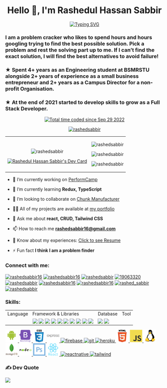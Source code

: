 <h1 align="center">Hello 👋, I'm Rashedul Hassan Sabbir</h1>
<p align='center'><a href="https://git.io/typing-svg"><img src="https://readme-typing-svg.demolab.com?font=Fira+Code&pause=1000&center=true&width=435&lines=Full+Stack+Developer;MERN+Stack+Developer;Frontend+Developer;Software+Developer;JavaScript+Developer;ReactJS+Developer" alt="Typing SVG" /></a></p>
<h3 align="left">I am a problem cracker who likes to spend hours and hours googling trying to find the best possible solution. Pick a problem and rest the solving part up to me. If I can’t find the exact solution, I will find the best alternatives to avoid failure!</h3>
<h3>★ Spent 4+ years as an Engineering student at BSMRSTU alongside 2+ years of experience as a small business entrepreneur and 2+ years as a Campus Director for a non-profit Organisation.</h3>
<h3>★ At the end of 2021 started to develop skills to grow as a Full Stack Developer.</h3>
<p align='center'><a href="https://wakatime.com/@c2d5312d-949f-46c0-9436-981f2bd1bbad"><img src="https://wakatime.com/badge/user/c2d5312d-949f-46c0-9436-981f2bd1bbad.svg" alt="Total time coded since Sep 29 2022" /></a></p>
<p align="center"> <a href="https://github.com/ryo-ma/github-profile-trophy"><img src="https://github-profile-trophy.vercel.app/?username=rashedsabbir" alt="rashedsabbir" /></a> </p>

 <table><tr>
 <td><p align="center"> <img src="https://komarev.com/ghpvc/?username=rashedsabbir&label=Profile%20views&color=0e75b6&style=flat" width='150' alt="rashedsabbir" /> </p>
 <a href="https://app.daily.dev/rashedsabbir"><img src="https://api.daily.dev/devcards/e80303a73352446e8972d3b272ec8881.png?r=y7w" width="330" alt="Rashedul Hassan Sabbir's Dev Card"/></a></td>
    <td>
    <p ><img width='400' src="https://github-readme-streak-stats.herokuapp.com/?user=rashedsabbir&" alt="rashedsabbir" /></p>
    <p align='center'><img  src="https://github-readme-stats.vercel.app/api/top-langs?username=rashedsabbir&show_icons=true&locale=en&layout=compact" alt="rashedsabbir" /></p>
<p><img width='400' src="https://github-readme-stats.vercel.app/api?username=rashedsabbir&show_icons=true&locale=en" alt="rashedsabbir" /></p></td></tr></table>

- 🔭 I’m currently working on [PerformCamp](https://github.com/saklain71/performcamp)

- 🌱 I’m currently learning **Redux, TypeScript**

- 👯 I’m looking to collaborate on [Chunk Manufacturer](https://github.com/rashedsabbir/Chunk-Manufacturer-Client)

- 👨‍💻 All of my projects are available at [my portfolio](https://rashed-sabbir-portfolio.web.app)

- 💬 Ask me about **react, CRUD, Tailwind CSS**

- 📫 How to reach me **rashedsabbir16@gmail.com**

- 📄 Know about my experiences: [Click to see Resume](https://drive.google.com/file/d/1z8dGKRaPVVWnlWiu5sVcOAja88XQr3cr/view?usp=sharing)

- ⚡ Fun fact **I think I am a problem finder**

<h3 align="left">Connect with me:</h3>
<p align="left">
<a href="https://twitter.com/rashedsabbir16" target="blank"><img align="center" src="https://img.shields.io/badge/Twitter-%231DA1F2.svg?style=for-the-badge&logo=Twitter&logoColor=white" alt="rashedsabbir16" /></a>
<a href="https://wa.me/01622373408" target="blank"><img align="center" src="https://img.shields.io/badge/WhatsApp-25D366?style=for-the-badge&logo=whatsapp&logoColor=white" alt="rashedsabbir16" /></a>
<a href="https://linkedin.com/in/rashedsabbir" target="blank"><img align="center" src="https://img.shields.io/badge/linkedin-%230077B5.svg?style=for-the-badge&logo=linkedin&logoColor=white" alt="rashedsabbir" /></a>
<a href="https://stackoverflow.com/users/19063320" target="blank"><img align="center" src="https://img.shields.io/badge/-Stackoverflow-FE7A16?style=for-the-badge&logo=stack-overflow&logoColor=white" alt="19063320" /></a>
<a href="https://kaggle.com/rashedsabbir" target="blank"><img align="center" src="https://img.shields.io/badge/Kaggle-035a7d?style=for-the-badge&logo=kaggle&logoColor=white" alt="rashedsabbir" /></a>
<a href="mailto:rashedsabbir16@gmail.com" target="blank"><img align="center" src="https://img.shields.io/badge/Gmail-D14836?style=for-the-badge&logo=gmail&logoColor=white" alt="rashedsabbir16" /></a>
<a href="https://fb.com/rashedsabbir16" target="blank"><img align="center" src="https://img.shields.io/badge/Facebook-%231877F2.svg?style=for-the-badge&logo=Facebook&logoColor=white" alt="rashedsabbir16" /></a>
<a href="https://instagram.com/rashed_sabbir" target="blank"><img align="center" src="https://img.shields.io/badge/Instagram-%23E4405F.svg?style=for-the-badge&logo=Instagram&logoColor=white" alt="rashed_sabbir" /></a>
<a href="https://www.leetcode.com/rashedsabbir" target="blank"><img align="center" src="https://img.shields.io/badge/LeetCode-000000?style=for-the-badge&logo=LeetCode&logoColor=#d16c06" alt="rashedsabbir" /></a>
</p>

<h3 align="left">Skills:</h3>
<table>
<tr>
<td>Language</td>
<td>Framework & Libraries</td>
<td>Database</td>
<td>Tool</td>
</tr>
<tr>
<td></td>
<td><img align="center" src="https://img.shields.io/badge/bootstrap-%23563D7C.svg?style=for-the-badge&logo=bootstrap&logoColor=white" /> <img align="center" src="https://img.shields.io/badge/express.js-%23404d59.svg?style=for-the-badge&logo=express&logoColor=%2361DAFB" /> <img align="center" src="https://img.shields.io/badge/JWT-black?style=for-the-badge&logo=JSON%20web%20tokens" /> <img align="center" src="https://img.shields.io/badge/MUI-%230081CB.svg?style=for-the-badge&logo=mui&logoColor=white" /> <img align="center" src="https://img.shields.io/badge/NPM-%23000000.svg?style=for-the-badge&logo=npm&logoColor=white" /> <img align="center" src="https://img.shields.io/badge/node.js-6DA55F?style=for-the-badge&logo=node.js&logoColor=white" /> <img align="center" src="https://img.shields.io/badge/react-%2320232a.svg?style=for-the-badge&logo=react&logoColor=%2361DAFB" /> <img align="center" src="https://img.shields.io/badge/React_Router-CA4245?style=for-the-badge&logo=react-router&logoColor=white" /> <img align="center" src="https://img.shields.io/badge/React%20Hook%20Form-%23EC5990.svg?style=for-the-badge&logo=reacthookform&logoColor=white" /> <img align="center" src="https://img.shields.io/badge/tailwindcss-%2338B2AC.svg?style=for-the-badge&logo=tailwind-css&logoColor=white" /> </td>
<td><img align="center" src="https://img.shields.io/badge/Firebase-039BE5?style=for-the-badge&logo=Firebase&logoColor=white" /> <img align="center" src="https://img.shields.io/badge/MongoDB-%234ea94b.svg?style=for-the-badge&logo=mongodb&logoColor=white" /> </td>
<td></td>
</tr>
</table>
<p align="left"> <a href="https://developer.android.com" target="_blank" rel="noreferrer"> <img src="https://raw.githubusercontent.com/devicons/devicon/master/icons/android/android-original-wordmark.svg" alt="android" width="40" height="40"/> </a> <a href="https://getbootstrap.com" target="_blank" rel="noreferrer"> <img src="https://raw.githubusercontent.com/devicons/devicon/master/icons/bootstrap/bootstrap-plain-wordmark.svg" alt="bootstrap" width="40" height="40"/> </a> <a href="https://www.w3schools.com/css/" target="_blank" rel="noreferrer"> <img src="https://raw.githubusercontent.com/devicons/devicon/master/icons/css3/css3-original-wordmark.svg" alt="css3" width="40" height="40"/> </a> <a href="https://expressjs.com" target="_blank" rel="noreferrer"> <img src="https://raw.githubusercontent.com/devicons/devicon/master/icons/express/express-original-wordmark.svg" alt="express" width="40" height="40"/> </a> <a href="https://firebase.google.com/" target="_blank" rel="noreferrer"> <img src="https://www.vectorlogo.zone/logos/firebase/firebase-icon.svg" alt="firebase" width="40" height="40"/> </a> <a href="https://git-scm.com/" target="_blank" rel="noreferrer"> <img src="https://www.vectorlogo.zone/logos/git-scm/git-scm-icon.svg" alt="git" width="40" height="40"/> </a> <a href="https://heroku.com" target="_blank" rel="noreferrer"> <img src="https://www.vectorlogo.zone/logos/heroku/heroku-icon.svg" alt="heroku" width="40" height="40"/> </a> <a href="https://www.w3.org/html/" target="_blank" rel="noreferrer"> <img src="https://raw.githubusercontent.com/devicons/devicon/master/icons/html5/html5-original-wordmark.svg" alt="html5" width="40" height="40"/> </a> <a href="https://developer.mozilla.org/en-US/docs/Web/JavaScript" target="_blank" rel="noreferrer"> <img src="https://raw.githubusercontent.com/devicons/devicon/master/icons/javascript/javascript-original.svg" alt="javascript" width="40" height="40"/> </a> <a href="https://www.linux.org/" target="_blank" rel="noreferrer"> <img src="https://raw.githubusercontent.com/devicons/devicon/master/icons/linux/linux-original.svg" alt="linux" width="40" height="40"/> </a> <a href="https://www.mongodb.com/" target="_blank" rel="noreferrer"> <img src="https://raw.githubusercontent.com/devicons/devicon/master/icons/mongodb/mongodb-original-wordmark.svg" alt="mongodb" width="40" height="40"/> </a> <a href="https://nodejs.org" target="_blank" rel="noreferrer"> <img src="https://raw.githubusercontent.com/devicons/devicon/master/icons/nodejs/nodejs-original-wordmark.svg" alt="nodejs" width="40" height="40"/> </a> <a href="https://www.photoshop.com/en" target="_blank" rel="noreferrer"> <img src="https://raw.githubusercontent.com/devicons/devicon/master/icons/photoshop/photoshop-line.svg" alt="photoshop" width="40" height="40"/> </a> <a href="https://reactjs.org/" target="_blank" rel="noreferrer"> <img src="https://raw.githubusercontent.com/devicons/devicon/master/icons/react/react-original-wordmark.svg" alt="react" width="40" height="40"/> </a> <a href="https://reactnative.dev/" target="_blank" rel="noreferrer"> <img src="https://reactnative.dev/img/header_logo.svg" alt="reactnative" width="40" height="40"/> </a> <a href="https://tailwindcss.com/" target="_blank" rel="noreferrer"> <img src="https://www.vectorlogo.zone/logos/tailwindcss/tailwindcss-icon.svg" alt="tailwind" width="40" height="40"/> </a> </p>

### ✍️ Dev Quote

![](https://quotes-github-readme.vercel.app/api?type=horizontal&theme=light)

